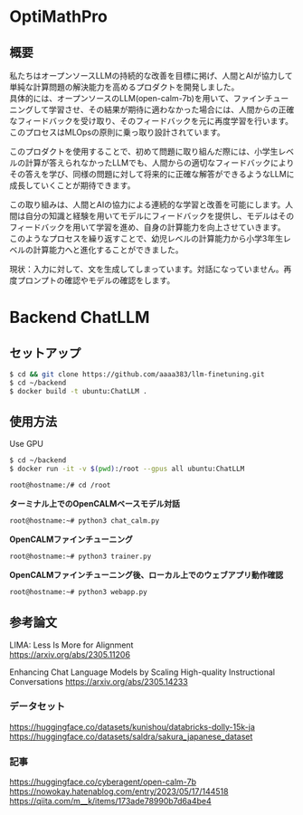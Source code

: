# OptiMathPro

## 概要

私たちはオープンソースLLMの持続的な改善を目標に掲げ、人間とAIが協力して単純な計算問題の解決能力を高めるプロダクトを開発しました。  
具体的には、オープンソースのLLM(open-calm-7b)を用いて、ファインチューニングして学習させ、その結果が期待に適わなかった場合には、人間からの正確なフィードバックを受け取り、そのフィードバックを元に再度学習を行います。このプロセスはMLOpsの原則に乗っ取り設計されています。  

このプロダクトを使用することで、初めて問題に取り組んだ際には、小学生レベルの計算が答えられなかったLLMでも、人間からの適切なフィードバックによりその答えを学び、同様の問題に対して将来的に正確な解答ができるようなLLMに成長していくことが期待できます。  

この取り組みは、人間とAIの協力による連続的な学習と改善を可能にします。人間は自分の知識と経験を用いてモデルにフィードバックを提供し、モデルはそのフィードバックを用いて学習を進め、自身の計算能力を向上させていきます。  
このようなプロセスを繰り返すことで、幼児レベルの計算能力から小学3年生レベルの計算能力へと進化することができました。


現状：入力に対して、文を生成してしまっています。対話になっていません。再度プロンプトの確認やモデルの確認をします。


# Backend ChatLLM

## セットアップ

```sh
$ cd && git clone https://github.com/aaaa383/llm-finetuning.git
$ cd ~/backend
$ docker build -t ubuntu:ChatLLM .
```

## 使用方法

Use GPU

```sh
$ cd ~/backend
$ docker run -it -v $(pwd):/root --gpus all ubuntu:ChatLLM
```

```sh
root@hostname:/# cd /root
```

**ターミナル上でのOpenCALMベースモデル対話**

```sh
root@hostname:~# python3 chat_calm.py
```

**OpenCALMファインチューニング**
```sh
root@hostname:~# python3 trainer.py
```

**OpenCALMファインチューニング後、ローカル上でのウェブアプリ動作確認**
```sh
root@hostname:~# python3 webapp.py
```


## 参考論文 
LIMA: Less Is More for Alignment   
https://arxiv.org/abs/2305.11206

Enhancing Chat Language Models by Scaling High-quality Instructional Conversations
https://arxiv.org/abs/2305.14233

### データセット
https://huggingface.co/datasets/kunishou/databricks-dolly-15k-ja
https://huggingface.co/datasets/saldra/sakura_japanese_dataset

### 記事
https://huggingface.co/cyberagent/open-calm-7b
https://nowokay.hatenablog.com/entry/2023/05/17/144518
https://qiita.com/m__k/items/173ade78990b7d6a4be4
